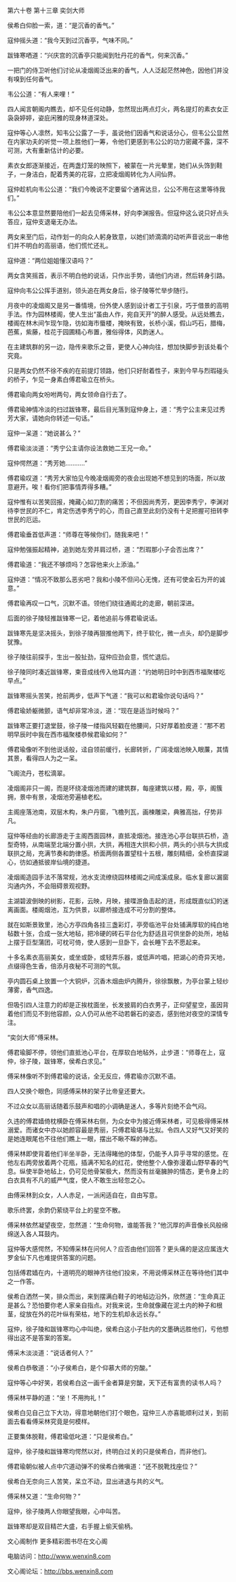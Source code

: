 第六十卷 第十三章 奕剑大师

侯希白仰脸一索，道：“是沉香的香气。”

寇仲摇头道：“我今天到过沉香亭，气味不同。”

跋锋寒哂道：“兴庆宫的沉香亭只能闻到牡丹花的香气，何来沉香。”

一把门的侍卫听他们讨论从凌烟阁泛出来的香气，人人泛起茫然神色，因他们并没有嗅到任何香气。

韦公公道：“有人来哩！”

四人闻言朝阁内瞧去，却不见任何动静，忽然现出两点灯火，两名提灯的素衣女正袅袅婷婷，姿庇闲雅的现身林道深处。

寇仲等心人凛然，知韦公公露了一手，虽说他们因香气和说话分心，但韦公公显然在内家功夫的听觉一项上胜他们一筹，令他们更感到韦公公的功力密藏不露，深不可测，大有重新估计的必要。

素衣女郎逐渐接近，在两盏灯笼的映照下，被蒙在一片光晕里，她们从头饰到鞋子，一身洁白，配着秀美的花容，立把凌烟阁转化为人间仙界。

寇仲趁机向韦公公道：“我们今晚说不定要留个通宵达旦，公公不用在这里等待我们。”

韦公公本意显然要陪他们一起去见傅采林，好向李渊报告。但寇仲这么说只好点头答应，寇仲支退毫无办法。

两女来至门后，动作划一的向众人躬身致意，以她们娇滴滴的动听声音说出一串他们并不明白的高丽语，他们慌忙还礼。

寇仲道：“两位姐姐懂汉语吗？”

两女含笑摇首，表示不明白他的说话，只作出手势，请他们内进，然后转身引路。

寇仲向韦公公挥手道别，领头追在两女身后，徐子陵等忙举步随行。

月夜中的凌烟阁又是另一番情境，份外使人感到设计者工于引泉，巧于借景的高明手法。作为园林楼阁，使人生出“虽由人作，宛自天开”的醉人感受。从远处瞧去，楼阁在林木间乍现乍隐，彷如海市蜃楼，掩映有致，长桥小溪，假山巧石，腊梅，芭蕉，紫藤，桂花于园圃精心布置，雅俗得体，风韵迷人。

在主建筑群的另一边，隐传来歌乐之音，更使人心神向往，想加快脚步到该处看个究竟。

只是两女仍然不徐不疾的在前提灯领路，他们只好耐着性子，来到今早与烈瑕碰头的桥子，乍见一身素白傅君瑜立在桥头。

傅君瑜向两女吩咐两句，两女领命自行去了。

傅君瑜神情冷淡的扫过跋锋寒，最后目光落到寇仲身上，道：“秀宁公主来见过秀芳大家，请她向你转述一句话。”

寇仲一呆道：“她说甚么？”

傅君瑜淡淡道：“秀宁公主请你设法救她二王兄一命。”

寇仲愕然道：“秀芳她………..”

傅君瑜叹道：“秀芳大家怕见今晚凌烟阁旁的夜会出现她不想见到的场面，所以故意避开。唉！看你们把事情弄得多糟。”

寇仲惟有以苦笑回报，掩藏心如刀割的痛苦；不但因尚秀芳，更因李秀宁，李渊对待李世民的不仁，肯定伤透李秀宁的心，而自己直至此刻仍没有十足把握可扭转李世民的厄运。

傅君瑜垂首低声道：“师尊在等候你们，随我来吧！”

寇仲勉强振起精神，追到她左旁并肩过桥，道：“烈瑕那小子会否出席？”

傅君瑜道：“我还不够烦吗？怎容他来火上添油。”

寇仲道：“情况不致那么恶劣吧？我和小陵不但问心无愧，还有可使金石为开的诚意。”

傅君瑜再叹一口气，沉默不语。领他们绕往通阁北的走廊，朝前深进。

后面的徐子陵轻推跋锋寒一记，着他追前与傅君瑜说话。

跋锋寒先是坚决摇头，到徐子陵再狠推他两下，终于软化，微一点头，却仍是脚步犹豫。

徐子陵往前探手，生出一股扯劲，寇仲应劲会意，慌忙退后。

徐子陵同时凑近跋锋寒，束音成线传入他耳内道：“约她明日时中到西市福聚楼吃早点。”

跋锋寒摇头苦笑，抢前两步，低声下气道：“我可以和君瑜你说句话吗？”

傅君瑜娇躯微颤，语气却非常冷淡，道：“现在是适当时候吗？”

跋锋寒正要打退堂鼓，徐子陵一缕指风轻戳在他腰间，只好厚着脸皮道：“那不若明早辰时中我在西市福聚楼恭候君瑜如何？”

傅君瑜像听不到他说话般，迳自领前缓行，长廊转折，广阔凌烟池映入眼薕，其情其景，看得四人为之一呆。

飞阁流丹，苍松滴翠。

凌烟阁非只一阁，而是环绕凌烟池而建的建筑群，每座建筑以楼，殿，亭，阁簇拥，景中有景，凌烟池旁遍植老松。

主阁座落池南，双层木构，朱户丹窗，飞檐列瓦，画楝雕梁，典雅高拙，仔势非凡。

寇仲等经由的长廊游走于主阁西面园林，直抵凌烟池。接连池心亭台联拱石桥，造型奇特，从南端至北端分置小拱，大拱，再相连大拱和小拱，两头的小拱与大拱成联拱之局，充满节奏和韵律感。桥面两侧各置望柱十五根，雕刻精细，全桥直探湖心，彷如通抵彼岸仙境的捷道。

凌烟阁造园手法不落常规，池水支流缭绕园林楼阁之间成溪成泉。临水复廊以漏窗沟通内外，不会阻碍景观视野。

主湖碧波倒映的树影，花影，云映，月映，接喋游鱼击起的涟，形成既直似幻的迷离画面。楼阁烟池，互为供景，以廊桥接连成不可分割的整体。

就在如斯景致里，池心方亭四角各挂三盏彩灯，亭旁临池平台处铺满厚软的纯白地毡数十张，合成一张大地毡，把冷硬的砖石平台化为舒适且可供坐卧的处所，地毡上摆于巨型蒲团，可枕可倚，使人感到一旦卧下，会长睡下去不愿起来。

十多名素衣高丽美女，或坐或卧，或轻弄乐器，或低声吟唱，把湖心的奇异天地，点缀得色生香，倍添月夜秘不可测的气氛。

亭内圆石桌上放置一个大铜炉，沉香木烟由炉内腾升，徐徐飘散，为亭台蒙上轻纱薄雾，香气四逸。

但吸引四人注意力的却是正挨枕面坐，长发披肩的白衣男子，正仰望星空，虽因背着他们而见不到他容颜，众人仍可从他不动若磐石的姿态，感到他对夜空的深情专注。

“奕剑大师”傅采林。

傅君瑜脚不停，领他们直抵池心平台，在厚软白地毡外，止步道：“师尊在上，寇仲，徐子陵，跋锋寒，侯希白求见。”

傅采林像听不到傅君瑜的说话，全无反应，傅君瑜亦沉默不语。

四人交换个眼色，同感傅采林的架子比帝皇还要大。

不过众女以高丽话随着乐鼓声和唱的小调确是迷人，多等片刻绝不会气闷。

久违的傅君嫱倚枕横卧在傅采林右侧，为众女中为接近傅采林者，可见极得傅采林溺爱。而诸女中亦以她颜容最是秀丽，只傅君瑜堪与比拟。令四人又好气又好笑的是她连眼尾也不往他们瞧上一眼，摆出不瞅不睬的神态。

傅采林即使背着他们半坐半卧，无法得睹他的体型，仍能予人异乎寻常的感觉。在他左右两旁放着两个花瓶，插满不知名的红花，使他整个人像弥漫着山野早春的气息。纵使半卧地毡上，仍可见他骨架极大，然而没有丝毫臃肿的情态，更令身上的白衣具有不凡的威严气度，使人不敢生出轻忽之心。

由傅采林到众女，人人赤足，一派闲适自在，自由写意。

歌乐终罢，余韵仍萦绕平台上的星空不散。

傅采林依然凝望夜空，忽然道：“生命何物，谁能答我？”他沉厚的声音像长风般绵绵送入各人耳鼓内。

寇仲等大感愕然，不知傅采林在问何人？应否由他们回答？更头痛的是这应属连大罗金仙下凡也难提供答案的问题。

包括傅君嫱在内，十道明亮的眼神齐往他们投来，不用说傅采林正在等待他们其中之一作答。

侯希白洒然一笑，排众而出，来到摆满白鞋子的地毡边沿外，欣然道：“生命真正是甚么？恐怕要你老人家亲自指点。对我来说，生命就像藏在泥土内的种子和根茎，绽放在外的花叶纵有荣枯，地下的生机却永远长存。”

寇仲，徐子陵和跋锋寒均心中叫绝，侯希白这小子肚内的文墨确远胜他们，亏他想得出这不是答案的答案。

傅采木淡淡道：“说话者何人？”

侯希白恭敬道：“小子侯希白，是个仰慕大师的穷酸。”

寇仲等心中好笑，若侯希白这一画千金者算是穷酸，天下还有富贵的读书人吗？

傅采林平静的道：“坐！不用拘礼！”

侯希白见自己立下大功，得意地朝他们打个眼色，寇仲三人亦喜能顺利过关，到前面去看看傅采林究竟是何模样。

正要集体脱鞋，傅君瑜低叱道：“只是侯希白。”

寇仲，徐子陵和跋锋寒均愕然以对，终明白过关的只是侯希白，而非他们。

傅君瑜朝似被人点中穴道动弹不的侯希白微嗔道：“还不脱靴找座位？”

侯希白无奈向三人苦笑，呆立不动，显出进退与共的义气。

傅采林又道：“生命何物？”

寇仲，徐子陵两人你眼望我眼，心中叫苦。

跋锋寒却是双目精芒大盛，右手握上偷天偷柄。

文心阁制作 更多精彩图书尽在文心阁

电脑访问：http://www.wenxin8.com

文心阁论坛：http://bbs.wenxin8.com